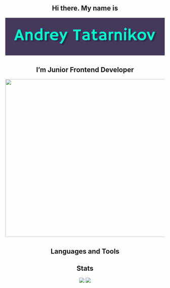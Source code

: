  <div id="MyProfile" align="center">



 ## Hi there. My name is

![Header](https://github.com/Andres-Tat/Andres-Tat/blob/main/assets/Header.png) 
 


## I’m Junior Frontend Developer

<img src="https://media.giphy.com/media/Ah3zHH7hvsSB2/giphy.gif" width="846" height="500">



## Languages and Tools
<div id="Languages and Tools" align="center">






## Stats

![](http://github-profile-summary-cards.vercel.app/api/cards/repos-per-language?username=Andres-Tat&theme=aura_dark) 
 ![](http://github-profile-summary-cards.vercel.app/api/cards/most-commit-language?username=Andres-Tat&theme=aura_dark)








</div>